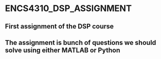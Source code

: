 # ENCS4310_DSP_ASSIGNMENT
## First assignment of the DSP course
## The assignment is bunch of questions we should solve using either MATLAB or Python
